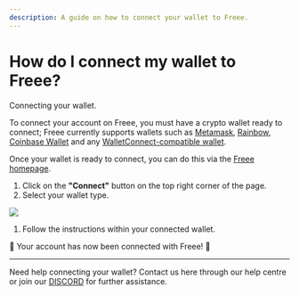 ```yaml
---
description: A guide on how to connect your wallet to Freee.
---
```


# How do I connect my wallet to Freee?

Connecting your wallet.

To connect your account on Freee, you must have a crypto wallet ready to connect; Freee currently supports wallets such as [Metamask](https://metamask.io/), [Rainbow](https://rainbow.me/), [Coinbase Wallet](https://wallet.coinbase.com/) and any [WalletConnect-compatible wallet](https://explorer.walletconnect.com/?type=wallet).

Once your wallet is ready to connect, you can do this via the [Freee homepage](https://freee.xyz/).

1. Click on the **"Connect"** button on the top right corner of the page.
2. Select your wallet type.

![](../imgs/connect-wallet\_1.gif)

1. Follow the instructions within your connected wallet.

🎉 Your account has now been connected with Freee! 🎉

***

Need help connecting your wallet? Contact us here through our help centre or join our [DISCORD](<How do I connect my wallet to Freee.md>) for further assistance.
